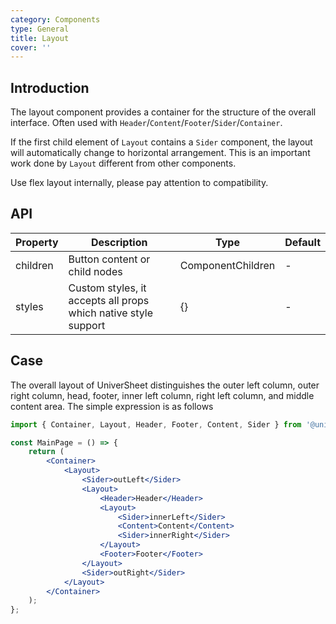 ```yaml
---
category: Components
type: General
title: Layout
cover: ''
---
```


## Introduction

The layout component provides a container for the structure of the overall interface. Often used with `Header`/`Content`/`Footer`/`Sider`/`Container`.

If the first child element of `Layout` contains a `Sider` component, the layout will automatically change to horizontal arrangement. This is an important work done by `Layout` different from other components.

Use flex layout internally, please pay attention to compatibility.

## API

| Property | Description                                                    | Type              | Default |
| -------- | -------------------------------------------------------------- | ----------------- | ------- |
| children | Button content or child nodes                                  | ComponentChildren | -       |
| styles   | Custom styles, it accepts all props which native style support | {}                | -       |

## Case

The overall layout of UniverSheet distinguishes the outer left column, outer right column, head, footer, inner left column, right left column, and middle content area. The simple expression is as follows

```jsx
import { Container, Layout, Header, Footer, Content, Sider } from '@univer/style-universheet';

const MainPage = () => {
    return (
        <Container>
            <Layout>
                <Sider>outLeft</Sider>
                <Layout>
                    <Header>Header</Header>
                    <Layout>
                        <Sider>innerLeft</Sider>
                        <Content>Content</Content>
                        <Sider>innerRight</Sider>
                    </Layout>
                    <Footer>Footer</Footer>
                </Layout>
                <Sider>outRight</Sider>
            </Layout>
        </Container>
    );
};
```
